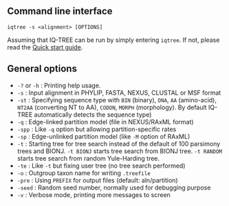 
Command line interface
----------------------

    iqtree -s <alignment> [OPTIONS]

Assuming that IQ-TREE can be run by simply entering `iqtree`. If not, please read the [Quick start guide](Quickstart).


General options
---------------

*  `-?` or `-h`         : Printing help usage.
*  `-s`  : Input alignment in PHYLIP, FASTA, NEXUS, CLUSTAL or MSF format
*  `-st`      : Specifying sequence type with `BIN` (binary), `DNA`, `AA` (amino-acid), `NT2AA` (converting NT to AA), `CODON`, `MORPH` (morphology). By default IQ-TREE automatically detects the sequence type)
*  `-q`  : Edge-linked partition model (file in NEXUS/RAxML format)
* `-spp` : Like `-q` option but allowing partition-specific rates
*  `-sp` : Edge-unlinked partition model (like `-M` option of RAxML)
*  `-t`       : Starting tree for tree search instead of the default of 100 parsimony trees and BIONJ. `-t BIONJ` starts tree search from BIONJ tree. `-t RANDOM ` starts tree search from random Yule-Harding tree.
*  `-te`      : Like `-t` but fixing user tree (no tree search performed)
*  `-o`  : Outgroup taxon name for writing `.treefile`
*  `-pre`        : Using `PREFIX` for output files (default: aln/partition)
*  `-seed`       : Random seed number, normally used for debugging purpose
*  `-v`                 : Verbose mode, printing more messages to screen
